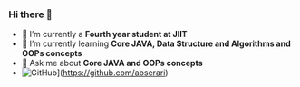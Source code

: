 ### Hi there 👋

- 🔭 I’m currently a **Fourth year student at JIIT**
- 🌱 I’m currently learning **Core JAVA, Data Structure and Algorithms and OOPs concepts**
- 💬 Ask me about **Core JAVA and OOPs concepts**
-  ![GitHub](https://github-readme-stats-abserari.vercel.app/api?username=abserari&show_icons=true&bg_color=30,e96443,904e95&title_color=fff&text_color=fff)](https://github.com/abserari)
